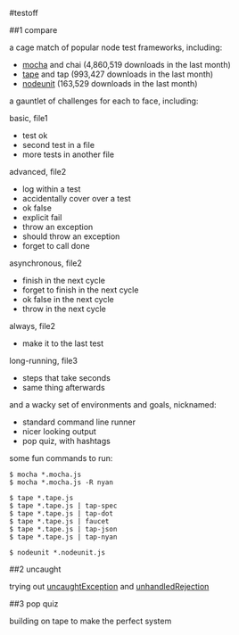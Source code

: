#testoff

##1 compare

a cage match of popular node test frameworks, including:

* [mocha](https://www.npmjs.com/package/mocha) and chai (4,860,519 downloads in the last month)
* [tape](https://www.npmjs.com/package/tape) and tap (993,427 downloads in the last month)
* [nodeunit](https://www.npmjs.com/package/nodeunit) (163,529 downloads in the last month)

a gauntlet of challenges for each to face, including:

basic, file1
* test ok
* second test in a file
* more tests in another file

advanced, file2
* log within a test
* accidentally cover over a test
* ok false
* explicit fail
* throw an exception
* should throw an exception
* forget to call done

asynchronous, file2
* finish in the next cycle
* forget to finish in the next cycle
* ok false in the next cycle
* throw in the next cycle

always, file2
* make it to the last test

long-running, file3
* steps that take seconds
* same thing afterwards

and a wacky set of environments and goals, nicknamed:

* standard command line runner
* nicer looking output
* pop quiz, with hashtags

some fun commands to run:

	$ mocha *.mocha.js
	$ mocha *.mocha.js -R nyan

	$ tape *.tape.js
	$ tape *.tape.js | tap-spec
	$ tape *.tape.js | tap-dot
	$ tape *.tape.js | faucet
	$ tape *.tape.js | tap-json
	$ tape *.tape.js | tap-nyan

	$ nodeunit *.nodeunit.js

##2 uncaught

trying out
[uncaughtException](https://nodejs.org/api/process.html#process_event_uncaughtexception) and
[unhandledRejection](https://nodejs.org/api/process.html#process_event_unhandledrejection)

##3 pop quiz

building on tape to make the perfect system







